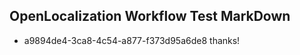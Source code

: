 ## OpenLocalization Workflow Test MarkDown
* a9894de4-3ca8-4c54-a877-f373d95a6de8 
thanks!<!--HONumber=Mar16_HO4-->
